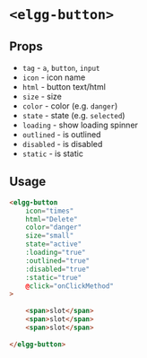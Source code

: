 # `<elgg-button>`

## Props

 * `tag` - `a`, `button`, `input`
 * `icon` - icon name
 * `html` - button text/html
 * `size` - size
 * `color` - color (e.g. `danger`)
 * `state` - state (e.g. `selected`)
 * `loading` - show loading spinner
 * `outlined` - is outlined
 * `disabled` - is disabled
 * `static` - is static
 
## Usage

```html
<elgg-button
    icon="times"
    html="Delete"
    color="danger"
    size="small"
    state="active"
    :loading="true"
    :outlined="true"
    :disabled="true"
    :static="true"
    @click="onClickMethod"
>
    
    <span>slot</span>
    <span>slot</span>
    <span>slot</span>
    
</elgg-button>
```

